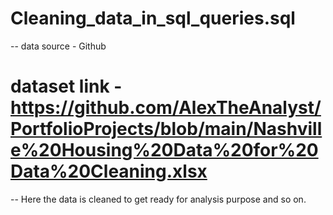 # Cleaning_data_in_sql_queries.sql
-- data source - Github
# dataset link - https://github.com/AlexTheAnalyst/PortfolioProjects/blob/main/Nashville%20Housing%20Data%20for%20Data%20Cleaning.xlsx
-- Here the data is cleaned to get ready for analysis purpose and so on.

